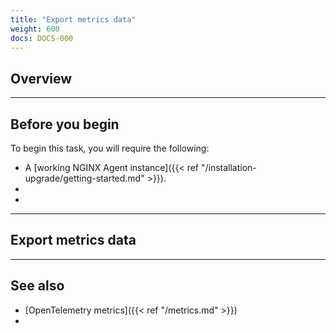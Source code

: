 ```yaml
---
title: "Export metrics data"
weight: 600
docs: DOCS-000
---
```


[//]: # "These are Markdown comments to guide you through document structure."
[//]: # "Remove them as you go, as well as unnecessary sections for this use case."

## Overview

[//]: # "Write a description which outlines precisely what this page of instructions will accomplish."
[//]: # "This description, like all instructions, should be direct and imperative."
[//]: # "Avoid ambiguous promises such as 'enables functionality': state precisely what it does."

---

## Before you begin

[//]: # "List all of the prerequisites for completing this task."
[//]: # "This might be the first page for a reader, so include a link to installation."

To begin this task, you will require the following:

- A [working NGINX Agent instance]({{< ref "/installation-upgrade/getting-started.md" >}}).
-
-


---

## Export metrics data


---

## See also

[//]: # "Examples of additional topics users might want to read include:"
[//]: # "Relevant reference information, configuration options and more complex use cases."

- [OpenTelemetry metrics]({{< ref "/metrics.md" >}})
-
